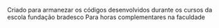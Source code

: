 Criado para armanezar os códigos desenvolvidos durante os cursos da escola fundação bradesco
Para horas complementares na faculdade